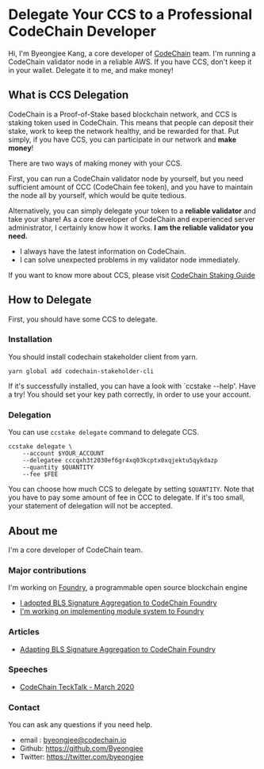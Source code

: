 # Delegate Your CCS to a Professional CodeChain Developer

Hi, I'm Byeongjee Kang, a core developer of [CodeChain](https://codechain.io) team.
I'm running a CodeChain validator node in a reliable AWS.
If you have CCS, don't keep it in your wallet.
Delegate it to me, and make money!

## What is CCS Delegation
CodeChain is a Proof-of-Stake based blockchain network, and CCS is staking token used in CodeChain.
This means that people can deposit their stake, work to keep the network healthy, and be rewarded for that.
Put simply, if you have CCS, you can participate in our network and __make money__!

There are two ways of making money with your CCS.

First, you can run a CodeChain validator node by yourself, but you need sufficient amount of CCC (CodeChain fee token), and you have to maintain the node all by yourself, which would be quite tedious.

Alternatively, you can simply delegate your token to a __reliable validator__ and take your share!
As a core developer of CodeChain and experienced server administrator, I certainly know how it works. __I am the reliable validator you need.__

- I always have the latest information on CodeChain.
- I can solve unexpected problems in my validator node immediately.

If you want to know more about CCS, please visit [CodeChain Staking Guide](https://medium.com/codechain/codechain-staking-guide-eecbc3fff041)
## How to Delegate
First, you should have some CCS to delegate.
 <!---  If you don't, buy some! --->

### Installation
You should install codechain stakeholder client from yarn.
```
yarn global add codechain-stakeholder-cli
```
If it's successfully installed, you can have a look with `ccstake --help'. Have a try!
You should set your key path correctly, in order to use your account.

### Delegation
You can use `ccstake delegate` command to delegate CCS.
```
ccstake delegate \
    --account $YOUR_ACCOUNT
    --delegatee cccqxh3t2030ef6gr4xq03kcptx0xqjektu5qykdazp
    --quantity $QUANTITY
    --fee $FEE
```
You can choose how much CCS to delegate by setting `$QUANTITY`.
Note that you have to pay some amount of fee in CCC to delegate. If it's too small, your statement of delegation will not be accepted.



## About me
I'm a core developer of CodeChain team.
### Major contributions
I'm working on [Foundry](https://github.com/CodeChain-io/foundry), a programmable open source blockchain engine
- [I adopted BLS Signature Aggregation to CodeChain Foundry](https://github.com/CodeChain-io/foundry/tree/bls-consensus-signature)
- [I'm working on implementing module system to Foundry](https://github.com/CodeChain-io/foundry/tree/mold)

### Articles
- [Adapting BLS Signature Aggregation to CodeChain Foundry](https://medium.com/codechain/adapting-bls-signature-aggregation-to-codechain-foundry-7767d6656e5b)
### Speeches
- [CodeChain TeckTalk - March 2020](https://www.youtube.com/watch?v=dL-rKQJ3H2o&t=4s)

### Contact
You can ask any questions if you need help.
- email : byeongjee@codechain.io
- Github: https://github.com/Byeongjee
- Twitter: https://twitter.com/byeongjee


